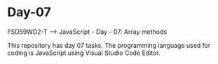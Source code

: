# Day-07
FSD59WD2-T --> JavaScript - Day - 07: Array methods  

This repository has day 07 tasks. The programming language used for coding is JavaScript using Visual Studio Code Editor.  

